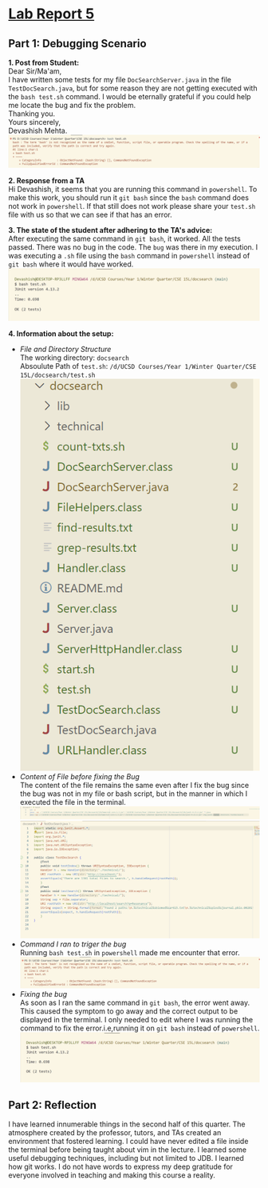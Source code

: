 # **<u> Lab Report 5 </u>**
## **Part 1: Debugging Scenario**

**1. Post from Student:** \
Dear Sir/Ma'am, \
I have written some tests for my file `DocSearchServer.java` in the file `TestDocSearch.java`, but for some reason they are not getting executed with the `bash test.sh` command. I would be eternally grateful if you could help me locate the bug and fix the problem. \
Thanking you. \
Yours sincerely, \
Devashish Mehta.  \
![Symptom](symptom.png) 

**2. Response from a TA** \
Hi Devashish, it seems that you are running this command in `powershell`. To make this work, you should run it `git bash` since the `bash` command does not work in `powershell`. If that still does not work please share your `test.sh` file with us so that we can see if that has an error.  

**3. The state of the student after adhering to the TA's advice:** \
After executing the same command in `git bash`, it worked. All the tests passed. There was no bug in the code. The `bug` was there in my execution. I was executing a `.sh` file using the `bash` command in `powershell` instead of `git bash` where it would have worked. \
![Correct Output](correctoutput.png) 

**4. Information about the setup:** 
- *File and Directory Structure* \
The working directory: `docsearch` \
Absoulute Path of `test.sh`: `/d/UCSD Courses/Year 1/Winter Quarter/CSE 15L/docsearch/test.sh`
![Directory Structure](DirectoryStructure.png) 
- *Content of File before fixing the Bug* \
The content of the file remains the same even after I fix the bug since the bug was not in my file or bash script, but in the manner in which I executed the file in the terminal. 
![bash script file containing the command to call the tests](BashTest.png)
![TestDocSearch.java](TestDocSearch.png)
- *Command I ran to triger the bug* \
Running `bash test.sh` in `powershell` made me encounter that error. 
![Symptom](symptom.png) 
- *Fixing the bug* \
As soon as I ran the same command in `git bash`, the error went away. This caused the symptom to go away and the correct output to be displayed in the terminal. I only needed to edit where I was running the command to fix the error.i.e,running it on `git bash` instead of `powershell`. 
![Correct Output](correctoutput.png)  



## **Part 2: Reflection**
I have learned innumerable things in the second half of this quarter. The atmosphere created by the professor, tutors, and TAs created an environment that fostered learning. I could have never edited a file inside the terminal before being taught about vim in the lecture. I learned some useful debugging techniques, including but not limited to JDB. I learned how git works. I do not have words to express my deep gratitude for everyone involved in teaching and making this course a reality.
